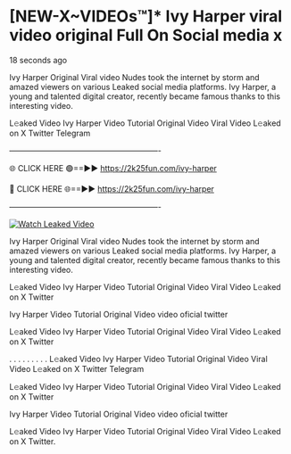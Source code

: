 # [NEW-X~VIDEOs™]* Ivy Harper viral video original Full On Social media x

18 seconds ago

Ivy Harper Original Viral video Nudes took the internet by storm and amazed viewers on various Leaked social media platforms. Ivy Harper, a young and talented digital creator, recently became famous thanks to this interesting video.

L𝚎aked Video Ivy Harper Video Tutorial Original Video Viral Video L𝚎aked on X Twitter Telegram

———————————————————-

🌐 CLICK HERE 🟢==►► https://2k25fun.com/ivy-harper

🔴 CLICK HERE 🌐==►► https://2k25fun.com/ivy-harper

———————————————————-

[![Watch Leaked Video](https://miro.medium.com/v2/resize:fit:828/format:webp/1*cilzJN44JGOrTw9NJCrNHA.gif "Watch Leaked Video")](https://2k25fun.com/ivy-harper)

Ivy Harper Original Viral video Nudes took the internet by storm and amazed viewers on various Leaked social media platforms. Ivy Harper, a young and talented digital creator, recently became famous thanks to this interesting video.

L𝚎aked Video Ivy Harper Video Tutorial Original Video Viral Video L𝚎aked on X Twitter

Ivy Harper Video Tutorial Original Video video oficial twitter

L𝚎aked Video Ivy Harper Video Tutorial Original Video Viral Video L𝚎aked on X Twitter

. . . . . . . . . L𝚎aked Video Ivy Harper Video Tutorial Original Video Viral Video L𝚎aked on X Twitter Telegram

L𝚎aked Video Ivy Harper Video Tutorial Original Video Viral Video L𝚎aked on X Twitter

Ivy Harper Video Tutorial Original Video video oficial twitter

L𝚎aked Video Ivy Harper Video Tutorial Original Video Viral Video L𝚎aked on X Twitter.